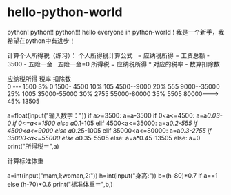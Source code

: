 # hello-python-world
python!  python!!  python!!!
hello everyone in python-world !
我是一个新手，我希望在python中有进步！

计算个人所得税（练习）：
个人所得税计算公式  
= 应纳税所得 = 工资总额 - 3500 - 五险一金    五险一金=0
 所得税 = 应纳税所得 * 对应的税率 - 数算扣除数
  
   应纳税所得    税率   扣除数           
   0 --- 1500    3%     0
   1500- 4500    10%    105
   4500--9000    20%    555
   9000--35000   25%    1005
   35000-55000   30%    2755
   55000-80000   35%    5505
   80000--->     45%    13505

a=float(input("输入数字："))
if a>=3500:
    a=a-3500
    if 0<a<=4500:
        a=a*0.03-0 if 0<=a<=1500 else a*0.1-105
    elif 4500<a<=35000:
        a=a*0.2-555 if 4500<a<=9000 else a*0.25-1005
    elif 35000<a<=80000:
        a=a*0.3-2755 if 35000<a<=55000 else a*0.35-5505
    else: 
        a=a*0.45-13505
else: 
    a=0
print("所得税＝",a)


计算标准体重

a=int(input("mam,1;woman,2:"))
h=int(input("身高:"))
b=(h-80)*0.7 if a==1 else (h-70)*0.6
print("标准体重＝",b,)
